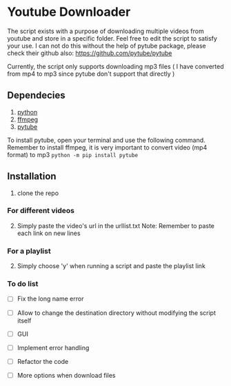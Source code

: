 # Youtube Downloader 

The script exists with a purpose of downloading multiple videos from youtube and store in a specific folder. Feel free to edit the script to satisfy your use.
I can not do this without the help of pytube package, please check their github also: https://github.com/pytube/pytube

Currently, the script only supports downloading mp3 files ( I have converted from mp4 to mp3 since pytube don't support that directly )

## Dependecies
1. [python](https://www.python.org/)
2. [ffmpeg](https://www.ffmpeg.org/)
3. [pytube](https://github.com/pytube/pytube)

To install pytube, open your terminal and use the following command. Remember to install ffmpeg, it is very important to convert video (mp4 format) to mp3
```python -m pip install pytube```

## Installation
1. clone the repo
### For different videos
2. Simply paste the video's url in the urllist.txt 
Note: Remember to paste each link on new lines
### For a playlist
2. Simply choose 'y' when running a script and paste the playlist link

### To do list
- [ ] Fix the long name error
- [ ] Allow to change the destination directory without modifying the script itself 
- [ ] GUI
- [ ] Implement error handling 
- [ ] Refactor the code
- [ ] More options when download files

